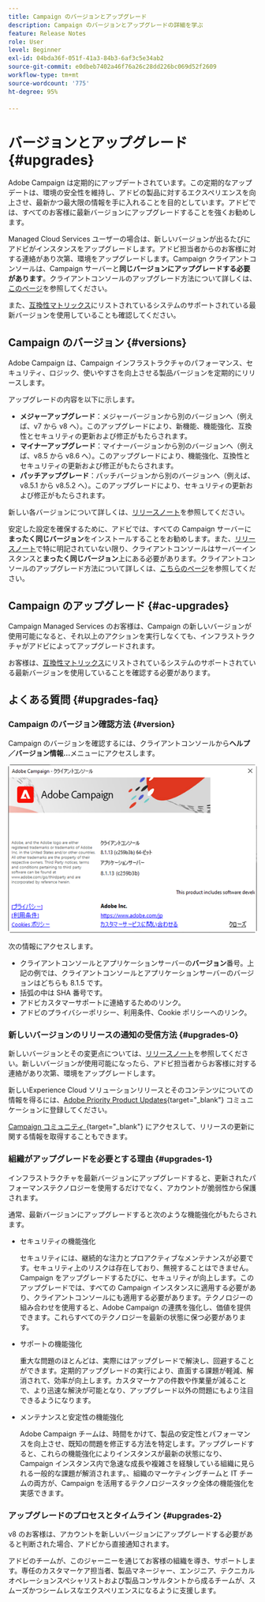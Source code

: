 ```yaml
---
title: Campaign のバージョンとアップグレード
description: Campaign のバージョンとアップグレードの詳細を学ぶ
feature: Release Notes
role: User
level: Beginner
exl-id: 04bda36f-051f-41a3-84b3-6af3c5e34ab2
source-git-commit: e0dbeb7402a46f76a26c28dd226bc069d52f2609
workflow-type: tm+mt
source-wordcount: '775'
ht-degree: 95%

---
```


# バージョンとアップグレード {#upgrades}

Adobe Campaign は定期的にアップデートされています。この定期的なアップデートは、環境の安全性を維持し、アドビの製品に対するエクスペリエンスを向上させ、最新かつ最大限の情報を手に入れることを目的としています。アドビでは、すべてのお客様に最新バージョンにアップグレードすることを強くお勧めします。

Managed Cloud Services ユーザーの場合は、新しいバージョンが出るたびにアドビがインスタンスをアップグレードします。アドビ担当者からのお客様に対する連絡があり次第、環境をアップグレードします。Campaign クライアントコンソールは、Campaign サーバーと&#x200B;**同じバージョンにアップグレードする必要があります**。クライアントコンソールのアップグレード方法について詳しくは、[このページ](../start/connect.md#upgrade-ac-console)を参照してください。

また、[互換性マトリックス](compatibility-matrix.md)にリストされているシステムのサポートされている最新バージョンを使用していることも確認してください。

## Campaign のバージョン {#versions}

Adobe Campaign は、Campaign インフラストラクチャのパフォーマンス、セキュリティ、ロジック、使いやすさを向上させる製品バージョンを定期的にリリースします。

アップグレードの内容を以下に示します。

* **メジャーアップグレード**：メジャーバージョンから別のバージョンへ（例えば、v7 から v8 へ）。このアップグレードにより、新機能、機能強化、互換性とセキュリティの更新および修正がもたらされます。
* **マイナーアップグレード**：マイナーバージョンから別のバージョンへ（例えば、v8.5 から v8.6 へ）。このアップグレードにより、機能強化、互換性とセキュリティの更新および修正がもたらされます。
* **パッチアップグレード**：パッチバージョンから別のバージョンへ（例えば、v8.5.1 から v8.5.2 へ）。このアップグレードにより、セキュリティの更新および修正がもたらされます。

新しい各バージョンについて詳しくは、[リリースノート](release-notes.md)を参照してください。

安定した設定を確保するために、アドビでは、すべての Campaign サーバーに&#x200B;**まったく同じバージョン**&#x200B;をインストールすることをお勧めします。また、[リリースノート](release-notes.md)で特に明記されていない限り、クライアントコンソールはサーバーインスタンスと&#x200B;**まったく同じバージョン**&#x200B;上にある必要があります。クライアントコンソールのアップグレード方法について詳しくは、[こちらのページ](../start/connect.md#upgrade-ac-console)を参照してください。


## Campaign のアップグレード {#ac-upgrades}

Campaign Managed Services のお客様は、Campaign の新しいバージョンが使用可能になると、それ以上のアクションを実行しなくても、インフラストラクチャがアドビによってアップグレードされます。

お客様は、[互換性マトリックス](compatibility-matrix.md)にリストされているシステムのサポートされている最新バージョンを使用していることを確認する必要があります。

## よくある質問 {#upgrades-faq}

### Campaign のバージョン確認方法 {#version}

Campaign のバージョンを確認するには、クライアントコンソールから&#x200B;**ヘルプ／バージョン情報…**&#x200B;メニューにアクセスします。

![](assets/ac-version.png)

次の情報にアクセスします。

* クライアントコンソールとアプリケーションサーバーの&#x200B;**バージョン**&#x200B;番号。上記の例では、クライアントコンソールとアプリケーションサーバーのバージョンはどちらも 8.1.5 です。
* 括弧の中は SHA 番号です。
* アドビカスタマーサポートに連絡するためのリンク。
* アドビのプライバシーポリシー、利用条件、Cookie ポリシーへのリンク。

### 新しいバージョンのリリースの通知の受信方法 {#upgrades-0}

新しいバージョンとその変更点については、[リリースノート](release-notes.md)を参照してください。新しいバージョンが使用可能になったら、アドビ担当者からお客様に対する連絡があり次第、環境をアップグレードします。

新しいExperience Cloud ソリューションリリースとそのコンテンツについての情報を得るには、[Adobe Priority Product Updates](https://www.adobe.com/jp/subscription/priority-product-update.html){target="_blank"} コミュニケーションに登録してください。

[Campaign コミュニティ &#x200B;](https://experienceleaguecommunities.adobe.com/t5/custom/page/page-id/Community-TopicsPage?profile.language=ja&style=all&sort=date&order=desc&filters=adobe-campaign-classic-community&topic=Campaign+v8){target="_blank"} にアクセスして、リリースの更新に関する情報を取得することもできます。


### 組織がアップグレードを必要とする理由 {#upgrades-1}

インフラストラクチャを最新バージョンにアップグレードすると、更新されたパフォーマンステクノロジーを使用するだけでなく、アカウントが脆弱性から保護されます。

通常、最新バージョンにアップグレードすると次のような機能強化がもたらされます。

* セキュリティの機能強化

  セキュリティには、継続的な注力とプロアクティブなメンテナンスが必要です。セキュリティ上のリスクは存在しており、無視することはできません。Campaign をアップグレードするたびに、セキュリティが向上します。このアップグレードでは、すべての Campaign インスタンスに適用する必要があり、クライアントコンソールにも適用する必要があります。テクノロジーの組み合わせを使用すると、Adobe Campaign の連携を強化し、価値を提供できます。これらすべてのテクノロジーを最新の状態に保つ必要があります。

* サポートの機能強化

  重大な問題のほとんどは、実際にはアップグレードで解決し、回避することができます。定期的アップグレードの実行により、直面する課題が軽減、解消されて、効率が向上します。カスタマーケアの件数や作業量が減ることで、より迅速な解決が可能となり、アップグレード以外の問題にもより注目できるようになります。


* メンテナンスと安定性の機能強化

  Adobe Campaign チームは、時間をかけて、製品の安定性とパフォーマンスを向上させ、既知の問題を修正する方法を特定します。アップグレードすると、これらの機能強化によりインスタンスが最新の状態になり、Campaign インスタンス内で急速な成長や複雑さを経験している組織に見られる一般的な課題が解消されます。、組織のマーケティングチームと IT チームの両方が、Campaign を活用するテクノロジースタック全体の機能強化を実感できます。


### アップグレードのプロセスとタイムライン {#upgrades-2}

v8 のお客様は、アカウントを新しいバージョンにアップグレードする必要があると判断された場合、アドビから直接通知されます。

アドビのチームが、このジャーニーを通じてお客様の組織を導き、サポートします。専任のカスタマーケア担当者、製品マネージャー、エンジニア、テクニカルオペレーションスペシャリストおよび製品コンサルタントから成るチームが、スムーズかつシームレスなエクスペリエンスになるように支援します。
